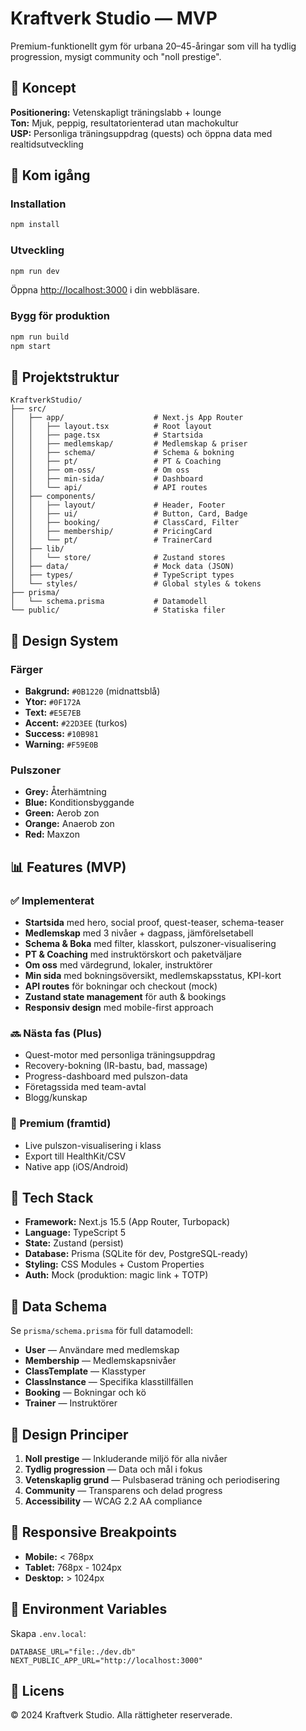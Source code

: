# Kraftverk Studio — MVP

Premium-funktionellt gym för urbana 20–45-åringar som vill ha tydlig progression, mysigt community och "noll prestige".

## 🎯 Koncept

**Positionering:** Vetenskapligt träningslabb + lounge  
**Ton:** Mjuk, peppig, resultatorienterad utan machokultur  
**USP:** Personliga träningsuppdrag (quests) och öppna data med realtidsutveckling

## 🚀 Kom igång

### Installation

```bash
npm install
```

### Utveckling

```bash
npm run dev
```

Öppna [http://localhost:3000](http://localhost:3000) i din webbläsare.

### Bygg för produktion

```bash
npm run build
npm start
```

## 📁 Projektstruktur

```
KraftverkStudio/
├── src/
│   ├── app/                    # Next.js App Router
│   │   ├── layout.tsx          # Root layout
│   │   ├── page.tsx            # Startsida
│   │   ├── medlemskap/         # Medlemskap & priser
│   │   ├── schema/             # Schema & bokning
│   │   ├── pt/                 # PT & Coaching
│   │   ├── om-oss/             # Om oss
│   │   ├── min-sida/           # Dashboard
│   │   └── api/                # API routes
│   ├── components/
│   │   ├── layout/             # Header, Footer
│   │   ├── ui/                 # Button, Card, Badge
│   │   ├── booking/            # ClassCard, Filter
│   │   ├── membership/         # PricingCard
│   │   └── pt/                 # TrainerCard
│   ├── lib/
│   │   └── store/              # Zustand stores
│   ├── data/                   # Mock data (JSON)
│   ├── types/                  # TypeScript types
│   └── styles/                 # Global styles & tokens
├── prisma/
│   └── schema.prisma           # Datamodell
└── public/                     # Statiska filer
```

## 🎨 Design System

### Färger

- **Bakgrund:** `#0B1220` (midnattsblå)
- **Ytor:** `#0F172A`
- **Text:** `#E5E7EB`
- **Accent:** `#22D3EE` (turkos)
- **Success:** `#10B981`
- **Warning:** `#F59E0B`

### Pulszoner

- **Grey:** Återhämtning
- **Blue:** Konditionsbyggande
- **Green:** Aerob zon
- **Orange:** Anaerob zon
- **Red:** Maxzon

## 📊 Features (MVP)

### ✅ Implementerat

- **Startsida** med hero, social proof, quest-teaser, schema-teaser
- **Medlemskap** med 3 nivåer + dagpass, jämförelsetabell
- **Schema & Boka** med filter, klasskort, pulszoner-visualisering
- **PT & Coaching** med instruktörskort och paketväljare
- **Om oss** med värdegrund, lokaler, instruktörer
- **Min sida** med bokningsöversikt, medlemskapsstatus, KPI-kort
- **API routes** för bokningar och checkout (mock)
- **Zustand state management** för auth & bookings
- **Responsiv design** med mobile-first approach

### 🔜 Nästa fas (Plus)

- Quest-motor med personliga träningsuppdrag
- Recovery-bokning (IR-bastu, bad, massage)
- Progress-dashboard med pulszon-data
- Företagssida med team-avtal
- Blogg/kunskap

### 🚀 Premium (framtid)

- Live pulszon-visualisering i klass
- Export till HealthKit/CSV
- Native app (iOS/Android)

## 🔧 Tech Stack

- **Framework:** Next.js 15.5 (App Router, Turbopack)
- **Language:** TypeScript 5
- **State:** Zustand (persist)
- **Database:** Prisma (SQLite för dev, PostgreSQL-ready)
- **Styling:** CSS Modules + Custom Properties
- **Auth:** Mock (produktion: magic link + TOTP)

## 📝 Data Schema

Se `prisma/schema.prisma` för full datamodell:

- **User** — Användare med medlemskap
- **Membership** — Medlemskapsnivåer
- **ClassTemplate** — Klasstyper
- **ClassInstance** — Specifika klasstillfällen
- **Booking** — Bokningar och kö
- **Trainer** — Instruktörer

## 🎯 Design Principer

1. **Noll prestige** — Inkluderande miljö för alla nivåer
2. **Tydlig progression** — Data och mål i fokus
3. **Vetenskaplig grund** — Pulsbaserad träning och periodisering
4. **Community** — Transparens och delad progress
5. **Accessibility** — WCAG 2.2 AA compliance

## 📱 Responsive Breakpoints

- **Mobile:** < 768px
- **Tablet:** 768px - 1024px
- **Desktop:** > 1024px

## 🔐 Environment Variables

Skapa `.env.local`:

```env
DATABASE_URL="file:./dev.db"
NEXT_PUBLIC_APP_URL="http://localhost:3000"
```

## 📄 Licens

© 2024 Kraftverk Studio. Alla rättigheter reserverade.






